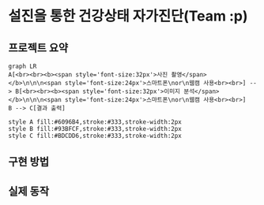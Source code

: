 # 설진을 통한 건강상태 자가진단(Team :p)  
## 프로젝트 요약
```mermaid
graph LR
A[<br><br><b><span style='font-size:32px'>사진 촬영</span></b>\n\n\n<span style='font-size:24px'>스마트폰\nor\n웹캠 사용<br><br>] --> B[<br><br><b><span style='font-size:32px'>이미지 분석</span></b>\n\n\n<span style='font-size:24px'>스마트폰\nor\n웹캠 사용<br><br>]
B --> C[결과 출력]

style A fill:#6096B4,stroke:#333,stroke-width:2px
style B fill:#93BFCF,stroke:#333,stroke-width:2px
style C fill:#BDCDD6,stroke:#333,stroke-width:2px

```
## 구현 방법
## 실제 동작
